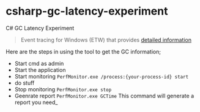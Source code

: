 # csharp-gc-latency-experiment

C# GC Latency Experiment

> Event tracing for Windows (ETW) that provides [detailed information](https://msdn.microsoft.com/en-us/library/ff356162.aspx)

Here are the steps in using the tool to get the GC information;

- Start cmd as admin
- Start the application
- Start monitoring `PerfMonitor.exe /process:{your-process-id} start`
- do stuff
- Stop monitoring `PerfMonitor.exe stop`
- Geenrate report `PerfMonitor.exe GCTime` This command will generate a report you need_